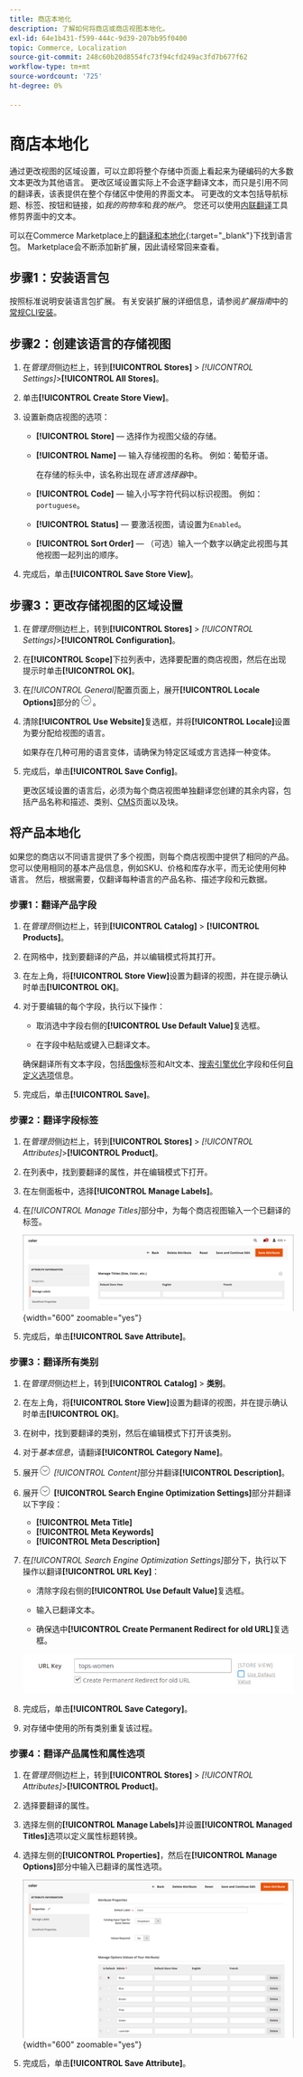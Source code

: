 ```yaml
---
title: 商店本地化
description: 了解如何将商店或商店视图本地化。
exl-id: 64e1b431-f599-444c-9d39-207bb95f0400
topic: Commerce, Localization
source-git-commit: 248c60b20d8554fc73f94cfd249ac3fd7b677f62
workflow-type: tm+mt
source-wordcount: '725'
ht-degree: 0%

---
```


# 商店本地化

通过更改视图的区域设置，可以立即将整个存储中页面上看起来为硬编码的大多数文本更改为其他语言。 更改区域设置实际上不会逐字翻译文本，而只是引用不同的翻译表，该表提供在整个存储区中使用的界面文本。 可更改的文本包括导航标题、标签、按钮和链接，如&#x200B;_我的购物车_&#x200B;和&#x200B;_我的帐户_。 您还可以使用[内联翻译](../configuration-reference/advanced/developer.md)工具修剪界面中的文本。

可以在Commerce Marketplace上的[翻译和本地化][1]{:target="_blank"}下找到语言包。 Marketplace会不断添加新扩展，因此请经常回来查看。

## 步骤1：安装语言包

按照标准说明安装语言包扩展。 有关安装扩展的详细信息，请参阅&#x200B;_扩展指南_&#x200B;中的[常规CLI安装][2]。

## 步骤2：创建该语言的存储视图

1. 在&#x200B;_管理员_&#x200B;侧边栏上，转到&#x200B;**[!UICONTROL Stores]** > _[!UICONTROL Settings]_>**[!UICONTROL All Stores]**。

1. 单击&#x200B;**[!UICONTROL Create Store View]**。

1. 设置新商店视图的选项：

   - **[!UICONTROL Store]** — 选择作为视图父级的存储。

   - **[!UICONTROL Name]** — 输入存储视图的名称。 例如：葡萄牙语。

     在存储的标头中，该名称出现在&#x200B;_语言选择器_&#x200B;中。

   - **[!UICONTROL Code]** — 输入小写字符代码以标识视图。 例如： `portuguese`。

   - **[!UICONTROL Status]** — 要激活视图，请设置为`Enabled`。

   - **[!UICONTROL Sort Order]** — （可选）输入一个数字以确定此视图与其他视图一起列出的顺序。

1. 完成后，单击&#x200B;**[!UICONTROL Save Store View]**。

## 步骤3：更改存储视图的区域设置

1. 在&#x200B;_管理员_&#x200B;侧边栏上，转到&#x200B;**[!UICONTROL Stores]** > _[!UICONTROL Settings]_>**[!UICONTROL Configuration]**。

1. 在&#x200B;**[!UICONTROL Scope]**&#x200B;下拉列表中，选择要配置的商店视图，然后在出现提示时单击&#x200B;**[!UICONTROL OK]**。

1. 在&#x200B;*[!UICONTROL General]*&#x200B;配置页面上，展开&#x200B;**[!UICONTROL Locale Options]**&#x200B;部分的![扩展选择器](../assets/icon-display-expand.png)。

1. 清除&#x200B;**[!UICONTROL Use Website]**&#x200B;复选框，并将&#x200B;**[!UICONTROL Locale]**&#x200B;设置为要分配给视图的语言。

   如果存在几种可用的语言变体，请确保为特定区域或方言选择一种变体。

1. 完成后，单击&#x200B;**[!UICONTROL Save Config]**。

   更改区域设置的语言后，必须为每个商店视图单独翻译您创建的其余内容，包括产品名称和描述、类别、[CMS](../content-design/page-translate.md)页面以及块。

## 将产品本地化

如果您的商店以不同语言提供了多个视图，则每个商店视图中提供了相同的产品。 您可以使用相同的基本产品信息，例如SKU、价格和库存水平，而无论使用何种语言。 然后，根据需要，仅翻译每种语言的产品名称、描述字段和元数据。

### 步骤1：翻译产品字段

1. 在&#x200B;_管理员_&#x200B;侧边栏上，转到&#x200B;**[!UICONTROL Catalog]** > **[!UICONTROL Products]**。

1. 在网格中，找到要翻译的产品，并以编辑模式将其打开。

1. 在左上角，将&#x200B;**[!UICONTROL Store View]**&#x200B;设置为翻译的视图，并在提示确认时单击&#x200B;**[!UICONTROL OK]**。

1. 对于要编辑的每个字段，执行以下操作：

   - 取消选中字段右侧的&#x200B;**[!UICONTROL Use Default Value]**&#x200B;复选框。

   - 在字段中粘贴或键入已翻译文本。

   确保翻译所有文本字段，包括[图像](../catalog/catalog-images-video.md)标签和Alt文本、[搜索引擎优化](../catalog/product-search-engine-optimization.md)字段和任何[自定义选项](../catalog/settings-advanced-custom-options.md)信息。

1. 完成后，单击&#x200B;**[!UICONTROL Save]**。

### 步骤2：翻译字段标签

1. 在&#x200B;_管理员_&#x200B;侧边栏上，转到&#x200B;**[!UICONTROL Stores]** > _[!UICONTROL Attributes]_>**[!UICONTROL Product]**。

1. 在列表中，找到要翻译的属性，并在编辑模式下打开。

1. 在左侧面板中，选择&#x200B;**[!UICONTROL Manage Labels]**。

1. 在&#x200B;_[!UICONTROL Manage Titles]_&#x200B;部分中，为每个商店视图输入一个已翻译的标签。

   ![输入翻译的标签](./assets/product-attribute-labels-translate.png){width="600" zoomable="yes"}

1. 完成后，单击&#x200B;**[!UICONTROL Save Attribute]**。

### 步骤3：翻译所有类别

1. 在&#x200B;_管理员_&#x200B;侧边栏上，转到&#x200B;**[!UICONTROL Catalog]** > **类别**。

1. 在左上角，将&#x200B;**[!UICONTROL Store View]**&#x200B;设置为翻译的视图，并在提示确认时单击&#x200B;**[!UICONTROL OK]**。

1. 在树中，找到要翻译的类别，然后在编辑模式下打开该类别。

1. 对于&#x200B;_基本信息_，请翻译&#x200B;**[!UICONTROL Category Name]**。

1. 展开![扩展选择器](../assets/icon-display-expand.png) _[!UICONTROL Content]_&#x200B;部分并翻译&#x200B;**[!UICONTROL Description]**。

1. 展开![扩展选择器](../assets/icon-display-expand.png) **[!UICONTROL Search Engine Optimization Settings]**&#x200B;部分并翻译以下字段：

   - **[!UICONTROL Meta Title]**
   - **[!UICONTROL Meta Keywords]**
   - **[!UICONTROL Meta Description]**

1. 在&#x200B;_[!UICONTROL Search Engine Optimization Settings]_&#x200B;部分下，执行以下操作以翻译&#x200B;**[!UICONTROL URL Key]**：

   - 清除字段右侧的&#x200B;**[!UICONTROL Use Default Value]**&#x200B;复选框。

   - 输入已翻译文本。

   - 确保选中&#x200B;**[!UICONTROL Create Permanent Redirect for old URL]**&#x200B;复选框。

   ![翻译URL键](./assets/category-translate-url-key.png)

1. 完成后，单击&#x200B;**[!UICONTROL Save Category]**。

1. 对存储中使用的所有类别重复该过程。

### 步骤4：翻译产品属性和属性选项

1. 在&#x200B;_管理员_&#x200B;侧边栏上，转到&#x200B;**[!UICONTROL Stores]** > _[!UICONTROL Attributes]_>**[!UICONTROL Product]**。

1. 选择要翻译的属性。

1. 选择左侧的&#x200B;**[!UICONTROL Manage Labels]**&#x200B;并设置&#x200B;**[!UICONTROL Managed Titles]**&#x200B;选项以定义属性标题转换。

1. 选择左侧的&#x200B;**[!UICONTROL Properties]**，然后在&#x200B;**[!UICONTROL Manage Options]**&#x200B;部分中输入已翻译的属性选项。

   ![管理选项](./assets/manage-option-tab.png){width="600" zoomable="yes"}

1. 完成后，单击&#x200B;**[!UICONTROL Save Attribute]**。


[1]: https://marketplace.magento.com/extensions/content-customizations/translations-localization.html
[2]: https://experienceleague.adobe.com/docs/commerce-operations/installation-guide/tutorials/extensions.html
